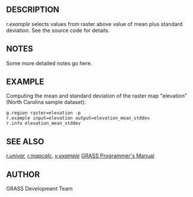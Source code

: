## DESCRIPTION

*r.example* selects values from raster above value of mean plus standard
deviation. See the source code for details.

## NOTES

Some more detailed notes go here.

## EXAMPLE

Computing the mean and standard deviation of the raster map "elevation"
(North Carolina sample dataset):

```shell
g.region raster=elevation -p
r.example input=elevation output=elevation_mean_stddev
r.info elevation_mean_stddev
```

## SEE ALSO

*[r.univar](r.univar.md), [r.mapcalc](r.mapcalc.md),
[v.example](v.example.md)* [GRASS Programmer's
Manual](https://grass.osgeo.org/programming8/)

## AUTHOR

GRASS Development Team
